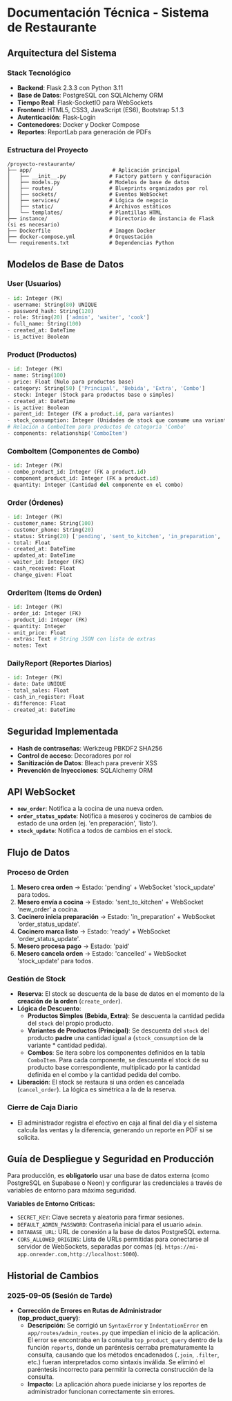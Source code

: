 # Documentación Técnica - Sistema de Restaurante

## Arquitectura del Sistema

### Stack Tecnológico
- **Backend**: Flask 2.3.3 con Python 3.11
- **Base de Datos**: PostgreSQL con SQLAlchemy ORM
- **Tiempo Real**: Flask-SocketIO para WebSockets
- **Frontend**: HTML5, CSS3, JavaScript (ES6), Bootstrap 5.1.3
- **Autenticación**: Flask-Login
- **Contenedores**: Docker y Docker Compose
- **Reportes**: ReportLab para generación de PDFs

### Estructura del Proyecto

```
/proyecto-restaurante/
├── app/                          # Aplicación principal
│   ├── __init__.py              # Factory pattern y configuración
│   ├── models.py                # Modelos de base de datos
│   ├── routes/                  # Blueprints organizados por rol
│   ├── sockets/                 # Eventos WebSocket
│   ├── services/                # Lógica de negocio
│   ├── static/                  # Archivos estáticos
│   └── templates/               # Plantillas HTML
├── instance/                    # Directorio de instancia de Flask (si es necesario)
├── Dockerfile                   # Imagen Docker
├── docker-compose.yml           # Orquestación
└── requirements.txt             # Dependencias Python
```

## Modelos de Base de Datos

### User (Usuarios)
```python
- id: Integer (PK)
- username: String(80) UNIQUE
- password_hash: String(120)
- role: String(20) ['admin', 'waiter', 'cook']
- full_name: String(100)
- created_at: DateTime
- is_active: Boolean
```

### Product (Productos)
```python
- id: Integer (PK)
- name: String(100)
- price: Float (Nulo para productos base)
- category: String(50) ['Principal', 'Bebida', 'Extra', 'Combo']
- stock: Integer (Stock para productos base o simples)
- created_at: DateTime
- is_active: Boolean
- parent_id: Integer (FK a product.id, para variantes)
- stock_consumption: Integer (Unidades de stock que consume una variante)
# Relación a ComboItem para productos de categoría 'Combo'
- components: relationship('ComboItem') 
```

### ComboItem (Componentes de Combo)
```python
- id: Integer (PK)
- combo_product_id: Integer (FK a product.id)
- component_product_id: Integer (FK a product.id)
- quantity: Integer (Cantidad del componente en el combo)
```

### Order (Órdenes)
```python
- id: Integer (PK)
- customer_name: String(100)
- customer_phone: String(20)
- status: String(20) ['pending', 'sent_to_kitchen', 'in_preparation', 'ready', 'paid', 'cancelled']
- total: Float
- created_at: DateTime
- updated_at: DateTime
- waiter_id: Integer (FK)
- cash_received: Float
- change_given: Float
```

### OrderItem (Items de Orden)
```python
- id: Integer (PK)
- order_id: Integer (FK)
- product_id: Integer (FK)
- quantity: Integer
- unit_price: Float
- extras: Text # String JSON con lista de extras
- notes: Text
```

### DailyReport (Reportes Diarios)
```python
- id: Integer (PK)
- date: Date UNIQUE
- total_sales: Float
- cash_in_register: Float
- difference: Float
- created_at: DateTime
```

## Seguridad Implementada

- **Hash de contraseñas**: Werkzeug PBKDF2 SHA256
- **Control de acceso**: Decoradores por rol
- **Sanitización de Datos**: Bleach para prevenir XSS
- **Prevención de Inyecciones**: SQLAlchemy ORM

## API WebSocket

- **`new_order`**: Notifica a la cocina de una nueva orden.
- **`order_status_update`**: Notifica a meseros y cocineros de cambios de estado de una orden (ej. 'en preparación', 'listo').
- **`stock_update`**: Notifica a todos de cambios en el stock.

## Flujo de Datos

### Proceso de Orden
1. **Mesero crea orden** → Estado: 'pending' + WebSocket 'stock_update' para todos.
2. **Mesero envía a cocina** → Estado: 'sent_to_kitchen' + WebSocket 'new_order' a cocina.
3. **Cocinero inicia preparación** → Estado: 'in_preparation' + WebSocket 'order_status_update'.
4. **Cocinero marca listo** → Estado: 'ready' + WebSocket 'order_status_update'.
5. **Mesero procesa pago** → Estado: 'paid'
6. **Mesero cancela orden** → Estado: 'cancelled' + WebSocket 'stock_update' para todos.

### Gestión de Stock
- **Reserva**: El stock se descuenta de la base de datos en el momento de la **creación de la orden** (`create_order`).
- **Lógica de Descuento**:
    - **Productos Simples (Bebida, Extra)**: Se descuenta la cantidad pedida del `stock` del propio producto.
    - **Variantes de Productos (Principal)**: Se descuenta del `stock` del producto **padre** una cantidad igual a (`stock_consumption` de la variante * cantidad pedida).
    - **Combos**: Se itera sobre los componentes definidos en la tabla `ComboItem`. Para cada componente, se descuenta el stock de su producto base correspondiente, multiplicado por la cantidad definida en el combo y la cantidad pedida del combo.
- **Liberación**: El stock se restaura si una orden es cancelada (`cancel_order`). La lógica es simétrica a la de la reserva.

### Cierre de Caja Diario
- El administrador registra el efectivo en caja al final del día y el sistema calcula las ventas y la diferencia, generando un reporte en PDF si se solicita.

## Guía de Despliegue y Seguridad en Producción

Para producción, es **obligatorio** usar una base de datos externa (como PostgreSQL en Supabase o Neon) y configurar las credenciales a través de variables de entorno para máxima seguridad.

**Variables de Entorno Críticas:**
- `SECRET_KEY`: Clave secreta y aleatoria para firmar sesiones.
- `DEFAULT_ADMIN_PASSWORD`: Contraseña inicial para el usuario `admin`.
- `DATABASE_URL`: URL de conexión a la base de datos PostgreSQL externa.
- `CORS_ALLOWED_ORIGINS`: Lista de URLs permitidas para conectarse al servidor de WebSockets, separadas por comas (ej. `https://mi-app.onrender.com,http://localhost:5000`).

## Historial de Cambios

### 2025-09-05 (Sesión de Tarde)

*   **Corrección de Errores en Rutas de Administrador (top_product_query)**:
    *   **Descripción:** Se corrigió un `SyntaxError` y `IndentationError` en `app/routes/admin_routes.py` que impedían el inicio de la aplicación. El error se encontraba en la consulta `top_product_query` dentro de la función `reports`, donde un paréntesis cerraba prematuramente la consulta, causando que los métodos encadenados (`.join`, `.filter`, etc.) fueran interpretados como sintaxis inválida. Se eliminó el paréntesis incorrecto para permitir la correcta construcción de la consulta.
    *   **Impacto:** La aplicación ahora puede iniciarse y los reportes de administrador funcionan correctamente sin errores.
